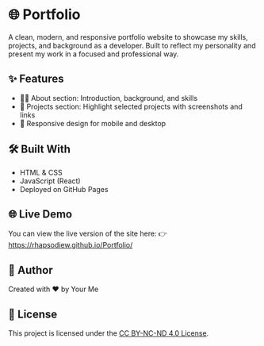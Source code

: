 # 🌐 Portfolio

A clean, modern, and responsive portfolio website to showcase my skills, projects, and background as a developer. Built to reflect my personality and present my work in a focused and professional way.

## ✨ Features

- 🧑‍💻 About section: Introduction, background, and skills
- 🧰 Projects section: Highlight selected projects with screenshots and links
- 📱 Responsive design for mobile and desktop

## 🛠️ Built With

- HTML & CSS
- JavaScript (React)
- Deployed on GitHub Pages

## 🌐 Live Demo

You can view the live version of the site here:
👉 https://rhapsodiew.github.io/Portfolio/

## 👤 Author

Created with ❤️ by Your Me

## 📄 License

This project is licensed under the [CC BY-NC-ND 4.0 License](https://creativecommons.org/licenses/by-nc-nd/4.0/).
